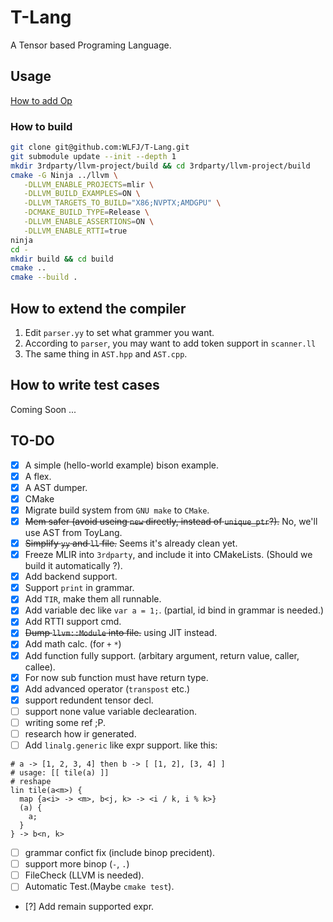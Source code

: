 # T-Lang

A Tensor based Programing Language.

## Usage

[How to add Op](doc/how-to-add-op.md)

### How to build

```bash
git clone git@github.com:WLFJ/T-Lang.git
git submodule update --init --depth 1
mkdir 3rdparty/llvm-project/build && cd 3rdparty/llvm-project/build
cmake -G Ninja ../llvm \
   -DLLVM_ENABLE_PROJECTS=mlir \
   -DLLVM_BUILD_EXAMPLES=ON \
   -DLLVM_TARGETS_TO_BUILD="X86;NVPTX;AMDGPU" \
   -DCMAKE_BUILD_TYPE=Release \
   -DLLVM_ENABLE_ASSERTIONS=ON \
   -DLLVM_ENABLE_RTTI=true
ninja
cd -
mkdir build && cd build
cmake ..
cmake --build .
```

## How to extend the compiler

1. Edit `parser.yy` to set what grammer you want.
2. According to `parser`, you may want to add token support in `scanner.ll`
3. The same thing in `AST.hpp` and `AST.cpp`.

## How to write test cases

Coming Soon ...

## TO-DO

- [x] A simple (hello-world example) bison example.
- [x] A flex.
- [x] A AST dumper.
- [x] CMake
- [x] Migrate build system from `GNU make` to `CMake`.
- [x] ~~Mem safer (avoid useing `new` directly, instead of `unique_ptr`?).~~ No, we'll use AST from ToyLang.
- [x] ~~Simplify `yy` and `ll` file.~~ Seems it's already clean yet.
- [x] Freeze MLIR into `3rdparty`, and include it into CMakeLists. (Should we build it automatically ?).
- [x] Add backend support.
- [x] Support `print` in grammar.
- [x] Add `TIR`, make them all runnable.
- [x] Add variable dec like `var a = 1;`. (partial, id bind in grammar is needed.)
- [x] Add RTTI support cmd.
- [x] ~~Dump `llvm::Module` into file.~~ using JIT instead.
- [x] Add math calc. (for `+` `*`)
- [x] Add function fully support. (arbitary argument, return value, caller, callee).
- [x] For now sub function must have return type.
- [x] Add advanced operator (`transpost` etc.)
- [x] support redundent tensor decl.
- [ ] support none value variable declearation.
- [ ] writing some ref ;P.
- [ ] research how ir generated.
- [ ] Add `linalg.generic` like expr support.
like this:
```
# a -> [1, 2, 3, 4] then b -> [ [1, 2], [3, 4] ]
# usage: [[ tile(a) ]]
# reshape
lin tile(a<m>) {
  map {a<i> -> <m>, b<j, k> -> <i / k, i % k>}
  (a) {
    a;
  }
} -> b<n, k>
```
- [ ] grammar confict fix (include binop precident).
- [ ] support more binop (`-`, `.`)
- [ ] FileCheck (LLVM is needed).
- [ ] Automatic Test.(Maybe `cmake test`).
- [?] Add remain supported expr.
